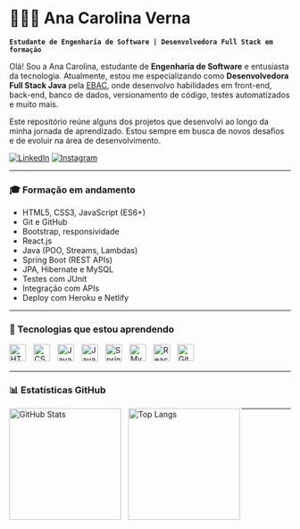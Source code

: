 # 👩🏾‍💻 Ana Carolina Verna

**`Estudante de Engenharia de Software | Desenvolvedora Full Stack em formação`**

Olá! Sou a Ana Carolina, estudante de **Engenharia de Software** e entusiasta da tecnologia. Atualmente, estou me especializando como **Desenvolvedora Full Stack Java** pela [EBAC](https://ebaconline.com.br/full-stack-java), onde desenvolvo habilidades em front-end, back-end, banco de dados, versionamento de código, testes automatizados e muito mais.

Este repositório reúne alguns dos projetos que desenvolvi ao longo da minha jornada de aprendizado. Estou sempre em busca de novos desafios e de evoluir na área de desenvolvimento.

[![LinkedIn](https://img.shields.io/badge/LinkedIn-Ana%20Carolina%20Verna-0077B5?style=for-the-badge&logo=linkedin&logoColor=white)](https://www.linkedin.com/in/anacarolinaverna/)
[![Instagram](https://img.shields.io/badge/@anacarolinaverna-E4405F?style=for-the-badge&logo=instagram&logoColor=white)](https://www.instagram.com/anacarolinaverna)

---

### 🎓 Formação em andamento

- HTML5, CSS3, JavaScript (ES6+)
- Git e GitHub
- Bootstrap, responsividade
- React.js
- Java (POO, Streams, Lambdas)
- Spring Boot (REST APIs)
- JPA, Hibernate e MySQL
- Testes com JUnit
- Integração com APIs
- Deploy com Heroku e Netlify

---

### 🚀 Tecnologias que estou aprendendo

<img align="left" alt="HTML" title="HTML5" width="30px" style="padding-right: 10px;" src="https://cdn.jsdelivr.net/gh/devicons/devicon@latest/icons/html5/html5-original.svg"/>
<img align="left" alt="CSS" title="CSS3" width="30px" style="padding-right: 10px;" src="https://cdn.jsdelivr.net/gh/devicons/devicon@latest/icons/css3/css3-original.svg"/>
<img align="left" alt="JavaScript" title="JavaScript" width="30px" style="padding-right: 10px;" src="https://cdn.jsdelivr.net/gh/devicons/devicon@latest/icons/javascript/javascript-original.svg"/>
<img align="left" alt="Java" title="Java" width="30px" style="padding-right: 10px;" src="https://cdn.jsdelivr.net/gh/devicons/devicon@latest/icons/java/java-original.svg"/>
<img align="left" alt="Spring Boot" title="Spring Boot" width="30px" style="padding-right: 10px;" src="https://cdn.jsdelivr.net/gh/devicons/devicon@latest/icons/spring/spring-original.svg"/>
<img align="left" alt="MySQL" title="MySQL" width="30px" style="padding-right: 10px;" src="https://cdn.jsdelivr.net/gh/devicons/devicon@latest/icons/mysql/mysql-original.svg"/>
<img align="left" alt="React" title="React.js" width="30px" style="padding-right: 10px;" src="https://cdn.jsdelivr.net/gh/devicons/devicon@latest/icons/react/react-original.svg"/>
<img align="left" alt="Git" title="Git" width="30px" style="padding-right: 10px;" src="https://cdn.jsdelivr.net/gh/devicons/devicon@latest/icons/git/git-original.svg"/>

<br/>
<br/>

---

### 📊 Estatísticas GitHub

<p>
  <img 
    align="left" 
    alt="GitHub Stats" 
    height="200" 
    style="padding-right: 10px;" 
    src="https://github-readme-stats.vercel.app/api?username=carolverna&show_icons=true&theme=tokyonight&include_all_commits=true&locale=pt-br" 
  />
  
  <img 
    align="left" 
    alt="Top Langs" 
    height="200" 
    src="https://github-readme-stats.vercel.app/api/top-langs/?username=carolverna&theme=tokyonight&layout=compact&custom_title=Tecnologias&langs_count=8" 
  />
</p>

---

<!-- Adicione suas redes sociais aqui se quiser -->

<!--
### 📱 Redes Sociais

[![Instagram](https://img.shields.io/badge/@seuinsta-E4405F?style=for-the-badge&logo=instagram&logoColor=white)](https://www.instagram.com/seuinsta)
[![LinkedIn](https://img.shields.io/badge/Ana%20Carolina%20Verna-0077B5?style=for-the-badge&logo=linkedin&logoColor=white)](https://www.linkedin.com/in/seu-linkedin)
-->
